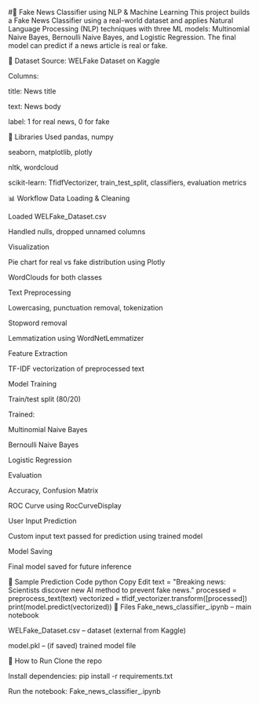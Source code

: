 #📰 Fake News Classifier using NLP & Machine Learning
This project builds a Fake News Classifier using a real-world dataset and applies Natural Language Processing (NLP) techniques with three ML models: Multinomial Naive Bayes, Bernoulli Naive Bayes, and Logistic Regression. The final model can predict if a news article is real or fake.

📂 Dataset
Source: WELFake Dataset on Kaggle

Columns:

title: News title

text: News body

label: 1 for real news, 0 for fake

🧰 Libraries Used
pandas, numpy

seaborn, matplotlib, plotly

nltk, wordcloud

scikit-learn: TfidfVectorizer, train_test_split, classifiers, evaluation metrics

📊 Workflow
Data Loading & Cleaning

Loaded WELFake_Dataset.csv

Handled nulls, dropped unnamed columns

Visualization

Pie chart for real vs fake distribution using Plotly

WordClouds for both classes

Text Preprocessing

Lowercasing, punctuation removal, tokenization

Stopword removal

Lemmatization using WordNetLemmatizer

Feature Extraction

TF-IDF vectorization of preprocessed text

Model Training

Train/test split (80/20)

Trained:

Multinomial Naive Bayes

Bernoulli Naive Bayes

Logistic Regression

Evaluation

Accuracy, Confusion Matrix

ROC Curve using RocCurveDisplay

User Input Prediction

Custom input text passed for prediction using trained model

Model Saving

Final model saved for future inference

🧪 Sample Prediction Code
python
Copy
Edit
text = "Breaking news: Scientists discover new AI method to prevent fake news."
processed = preprocess_text(text)
vectorized = tfidf_vectorizer.transform([processed])
print(model.predict(vectorized))
💾 Files
Fake_news_classifier_.ipynb – main notebook

WELFake_Dataset.csv – dataset (external from Kaggle)

model.pkl – (if saved) trained model file

🚀 How to Run
Clone the repo

Install dependencies: pip install -r requirements.txt

Run the notebook: Fake_news_classifier_.ipynb

